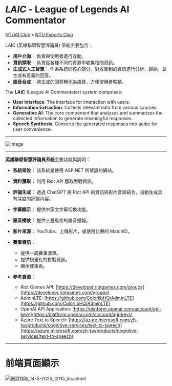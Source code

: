 # *LAIC* - League of Legends AI Commentator
[NTUAI Club](https://ntuai.club) x [NTU Esports Club](https://www.facebook.com/ntuesports)


LAIC (英雄聯盟智慧評論員) 系統主要包含：

- **用戶介面**： 負責與使用者進行互動。
- **資訊擷取**： 負責從各種不同的資源中收集相關資訊。
- **生成式人工智慧**： 作為系統的核心部分，對收集到的資訊進行分析、歸納，並生成有意義的回答。
- **語音合成**： 將生成的回答轉化為語音，方便使用者聆聽。

The **LAIC** (League AI Commentator) system comprises:

- **User Interface**: The interface for interaction with users.
- **Information Extraction**: Collects relevant data from various sources.
- **Generative AI**: The core component that analyzes and summarizes the collected information to generate meaningful responses.
- **Speech Synthesis**: Converts the generated responses into audio for user convenience.
_ _ _
![image](https://github.com/NTUAI/LAIC/assets/41275553/5a122a67-7bb7-44a6-beb4-a13c569427ea)

_ _ _

**英雄聯盟智慧評論員系統**主要功能與說明：

- **系統架設：** 該系統是使用 ASP.NET 所架設的網站。

- **資料獲取：** 利用 Riot API 獲取對戰資訊。

- **評論生成：** 透過 ChatGPT 將 Riot API 的資訊與影片音訊結合，自動生成具有深度的評論內容。

- **字幕顯示：** 提供中英文字幕切換功能。

- **語音播放：** 提供三種風格的語音播報。

- **影片來源：** YouTube、上傳影片，或使用比賽的 MatchID。

- **賽事資訊：**
  - 提供一周賽事清單。
  - 提供視覺化的對戰資訊。
  - 顯示賽事表。

- **參考資源：**
  - Riot Games API: [https://developer.riotgames.com/groups](https://developer.riotgames.com/groups)
  - AdminLTE: [https://github.com/ColorlibHQ/AdminLTE](https://github.com/ColorlibHQ/AdminLTE)
  - OpenAI API Application: [https://platform.openai.com/account/api-keys](https://platform.openai.com/account/api-keys)
  - Azure Text to Speech: [https://azure.microsoft.com/zh-tw/products/cognitive-services/text-to-speech](https://azure.microsoft.com/zh-tw/products/cognitive-services/text-to-speech)
_ _ _
# 前端頁面顯示

![網頁擷取_14-5-2023_12115_localhost](https://github.com/NTUAI/LAIC/assets/96654161/6929a493-f7e4-4b32-ac2b-69c01a1e344d)
